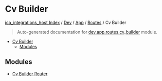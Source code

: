 # Cv Builder

[ica_integrations_host Index](../../../../README.md#ica_integrations_host-index) / [Dev](../../../index.md#dev) / [App](../../index.md#app) / [Routes](../index.md#routes) / Cv Builder

> Auto-generated documentation for [dev.app.routes.cv_builder](https://github.com/destiny/ica_integrations_host/blob/main/dev/app/routes/cv_builder/__init__.py) module.

- [Cv Builder](#cv-builder)
  - [Modules](#modules)

## Modules

- [Cv Builder Router](./cv_builder_router.md)

